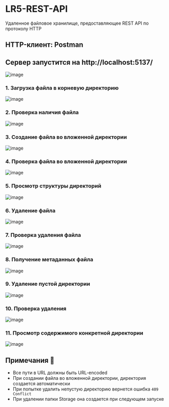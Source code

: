 # LR5-REST-API
Удаленное файловое хранилище, предоставляющее REST API по протоколу HTTP  

## HTTP-клиент: Postman  

## Сервер запустится на http://localhost:5137/  

![image](https://github.com/user-attachments/assets/14d7bd6f-2b61-4f54-9290-bdcdbd90ba7a)

### 1. Загрузка файла в корневую директорию   

![image](https://github.com/user-attachments/assets/b5014ddc-8943-4ec5-9706-89cf9b6bf860)


### 2. Проверка наличия файла 
![image](https://github.com/user-attachments/assets/595ec407-20b5-4a95-b1f2-de4d20a87e5b)





### 3. Создание файла во вложенной директории 
![image](https://github.com/user-attachments/assets/1cc700c1-c8b8-482d-862d-cfa5416c9dd2)

### 4. Проверка файла во вложенной директории 
![image](https://github.com/user-attachments/assets/943ab432-42cf-4f31-8562-3ff9bbaed8db)
### 5. Просмотр структуры директорий 

![image](https://github.com/user-attachments/assets/5df60e53-260a-429b-87f7-16bd9f358879)



### 6. Удаление файла 


![image](https://github.com/user-attachments/assets/f03a7d22-5af3-4a60-a020-5d20bb8bc8ab)




### 7. Проверка удаления файла 


![image](https://github.com/user-attachments/assets/ab22e26c-fc3e-4b0f-8afa-e090eac27dac)





### 8. Получение метаданных файла

![image](https://github.com/user-attachments/assets/b7f514e4-0046-400d-ab41-c4d0524a2a16)


### 9. Удаление пустой директории

![image](https://github.com/user-attachments/assets/e1be1e9a-79e5-4276-b94b-866ff35f4713)


### 10. Проверка удаления

![image](https://github.com/user-attachments/assets/6bcd6eac-8a3e-4988-9a19-dbf73db53975)
### 11. Просмотр содержимого конкретной директории


![image](https://github.com/user-attachments/assets/4a596cb3-e3f9-4c33-bc17-18843560240a)

## Примечания 📝

- Все пути в URL должны быть URL-encoded
- При создании файла во вложенной директории, директория создается автоматически
- При попытке удалить непустую директорию вернется ошибка `409 Conflict`
- При удалении папки Storage она создается при следующем запуске
 
